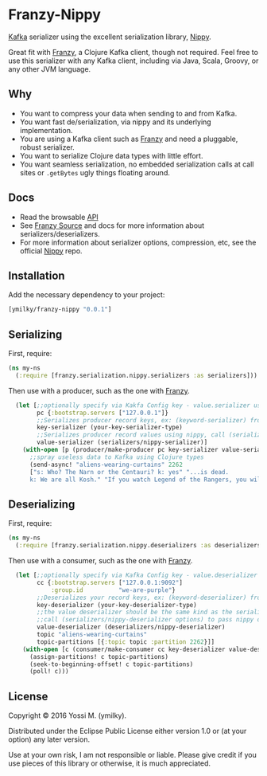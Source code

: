 # Franzy-Nippy

[Kafka](http://kafka.apache.org/documentation.html) serializer using the excellent serialization library, [Nippy](https://github.com/ptaoussanis/nippy).

Great fit with [Franzy](https://github.com/ymilky/franzy), a Clojure Kafka client, though not required. Feel free to use this serializer with any Kafka client, including via Java, Scala, Groovy, or any other JVM language.

## Why

* You want to compress your data when sending to and from Kafka.
* You want fast de/serialization, via nippy and its underlying implementation.
* You are using a Kafka client such as [Franzy](https://github.com/ymilky/franzy) and need a pluggable, robust serializer.
* You want to serialize Clojure data types with little effort.
* You want seamless serialization, no embedded serialization calls at call sites or `.getBytes` ugly things floating around.

## Docs

* Read the browsable [API](http://ymilky.github.io/franzy-nippy/api/index.html)
* See [Franzy Source](https://github.com/ymilky/franzy) and docs for more information about serializers/deserializers.
* For more information about serializer options, compression, etc, see the official [Nippy](https://github.com/ptaoussanis/nippy) repo.

## Installation

Add the necessary dependency to your project:

```clojure
[ymilky/franzy-nippy "0.0.1"]
```

## Serializing

First, require:

```clojure
(ns my-ns
  (:require [franzy.serialization.nippy.serializers :as serializers]))
```

Then use with a producer, such as the one with [Franzy](https://github.com/ymilky/franzy).

```clojure
  (let [;;optionally specify via Kakfa Config key - value.serializer using fully qualified class name
        pc {:bootstrap.servers ["127.0.0.1"]}
        ;;Serializes producer record keys, ex: (keyword-serializer) from Franzy
        key-serializer (your-key-serializer-type)
        ;;Serializes producer record values using nippy, call (serializers/nippy-serializer options) to pass nippy options
        value-serializer (serializers/nippy-serializer)]
    (with-open [p (producer/make-producer pc key-serializer value-serializer)]
      ;;spray useless data to Kafka using Clojure types
      (send-async! "aliens-wearing-curtains" 2262 
      ["s: Who? The Narn or the Centauri? k: yes" "...is dead. 
      k: We are all Kosh." "If you watch Legend of the Rangers, you will die."]))))
```

## Deserializing

First, require:

```clojure
(ns my-ns
  (:require [franzy.serialization.nippy.deserializers :as deserializers]))
```

Then use with a consumer, such as the one with [Franzy](https://github.com/ymilky/franzy).

```clojure
  (let [;;optionally specify via Kafka Config key - value.deserializer using fully qualified class name
        cc {:bootstrap.servers ["127.0.0.1:9092"]
            :group.id          "we-are-purple"}
        ;;Deserializes your record keys, ex: (keyword-deserializer) from Franzy
        key-deserializer (your-key-deserializer-type)
        ;;the value deserializer should be the same kind as the serializer, don't mix and match
        ;;call (serializers/nippy-deserializer options) to pass nippy options
        value-deserializer (deserializers/nippy-deserializer)
        topic "aliens-wearing-curtains"
        topic-partitions [{:topic topic :partition 2262}]]
    (with-open [c (consumer/make-consumer cc key-deserializer value-deserializer)]
      (assign-partitions! c topic-partitions)
      (seek-to-beginning-offset! c topic-partitions)
      (poll! c)))
```

## License

Copyright © 2016 Yossi M. (ymilky).

Distributed under the Eclipse Public License either version 1.0 or (at your option) any later version.

Use at your own risk, I am not responsible or liable. Please give credit if you use pieces of this library or otherwise, it is much appreciated.
